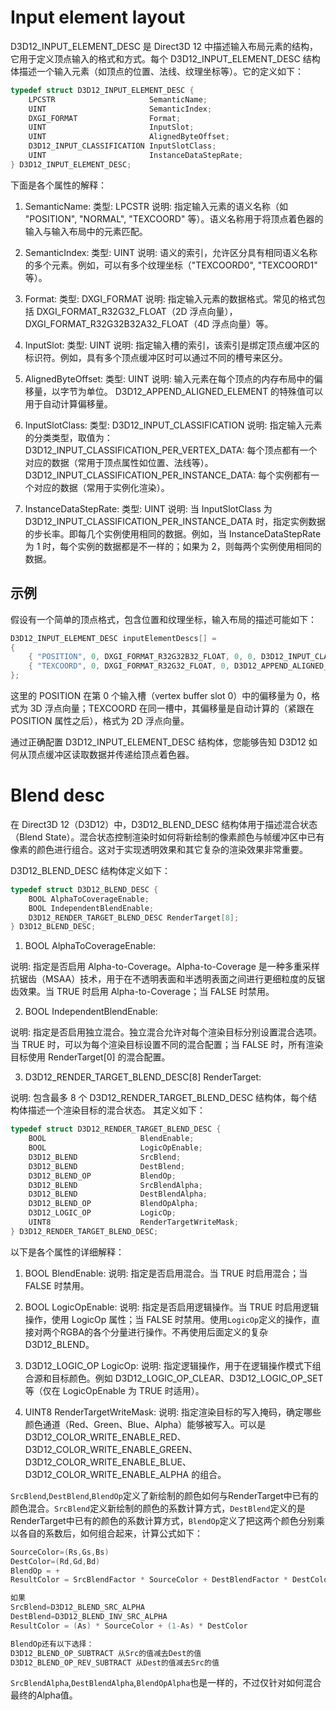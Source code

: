 # Input element layout
D3D12_INPUT_ELEMENT_DESC 是 Direct3D 12 中描述输入布局元素的结构，它用于定义顶点输入的格式和方式。每个 D3D12_INPUT_ELEMENT_DESC 结构体描述一个输入元素（如顶点的位置、法线、纹理坐标等）。它的定义如下：
```c++
typedef struct D3D12_INPUT_ELEMENT_DESC {
    LPCSTR                     SemanticName;
    UINT                       SemanticIndex;
    DXGI_FORMAT                Format;
    UINT                       InputSlot;
    UINT                       AlignedByteOffset;
    D3D12_INPUT_CLASSIFICATION InputSlotClass;
    UINT                       InstanceDataStepRate;
} D3D12_INPUT_ELEMENT_DESC;
```
下面是各个属性的解释：

1. SemanticName:
类型: LPCSTR
说明: 指定输入元素的语义名称（如 "POSITION", "NORMAL", "TEXCOORD" 等）。语义名称用于将顶点着色器的输入与输入布局中的元素匹配。

2. SemanticIndex:
类型: UINT
说明: 语义的索引，允许区分具有相同语义名称的多个元素。例如，可以有多个纹理坐标（"TEXCOORD0", "TEXCOORD1" 等）。

3. Format:
类型: DXGI_FORMAT
说明: 指定输入元素的数据格式。常见的格式包括 DXGI_FORMAT_R32G32_FLOAT（2D 浮点向量），DXGI_FORMAT_R32G32B32A32_FLOAT（4D 浮点向量）等。

4. InputSlot:
类型: UINT
说明: 指定输入槽的索引，该索引是绑定顶点缓冲区的标识符。例如，具有多个顶点缓冲区时可以通过不同的槽号来区分。

5. AlignedByteOffset:
类型: UINT
说明: 输入元素在每个顶点的内存布局中的偏移量，以字节为单位。
D3D12_APPEND_ALIGNED_ELEMENT 的特殊值可以用于自动计算偏移量。

6. InputSlotClass:
类型: D3D12_INPUT_CLASSIFICATION
说明: 指定输入元素的分类类型，取值为：
D3D12_INPUT_CLASSIFICATION_PER_VERTEX_DATA: 每个顶点都有一个对应的数据（常用于顶点属性如位置、法线等）。
D3D12_INPUT_CLASSIFICATION_PER_INSTANCE_DATA: 每个实例都有一个对应的数据（常用于实例化渲染）。

7. InstanceDataStepRate:
类型: UINT
说明: 当 InputSlotClass 为 D3D12_INPUT_CLASSIFICATION_PER_INSTANCE_DATA 时，指定实例数据的步长率。即每几个实例使用相同的数据。例如，当 InstanceDataStepRate 为 1 时，每个实例的数据都是不一样的；如果为 2，则每两个实例使用相同的数据。

## 示例
假设有一个简单的顶点格式，包含位置和纹理坐标，输入布局的描述可能如下：
```c++
D3D12_INPUT_ELEMENT_DESC inputElementDescs[] =
{
    { "POSITION", 0, DXGI_FORMAT_R32G32B32_FLOAT, 0, 0, D3D12_INPUT_CLASSIFICATION_PER_VERTEX_DATA, 0 },
    { "TEXCOORD", 0, DXGI_FORMAT_R32G32_FLOAT, 0, D3D12_APPEND_ALIGNED_ELEMENT, D3D12_INPUT_CLASSIFICATION_PER_VERTEX_DATA, 0 }
};
```
这里的 POSITION 在第 0 个输入槽（vertex buffer slot 0）中的偏移量为 0，格式为 3D 浮点向量；TEXCOORD 在同一槽中，其偏移量是自动计算的（紧跟在 POSITION 属性之后），格式为 2D 浮点向量。

通过正确配置 D3D12_INPUT_ELEMENT_DESC 结构体，您能够告知 D3D12 如何从顶点缓冲区读取数据并传递给顶点着色器。

# Blend desc
在 Direct3D 12（D3D12）中，D3D12_BLEND_DESC 结构体用于描述混合状态（Blend State）。混合状态控制渲染时如何将新绘制的像素颜色与帧缓冲区中已有像素的颜色进行组合。这对于实现透明效果和其它复杂的渲染效果非常重要。

D3D12_BLEND_DESC 结构体定义如下：
```c++
typedef struct D3D12_BLEND_DESC {
    BOOL AlphaToCoverageEnable;
    BOOL IndependentBlendEnable;
    D3D12_RENDER_TARGET_BLEND_DESC RenderTarget[8];
} D3D12_BLEND_DESC;
```
1. BOOL AlphaToCoverageEnable:

说明: 指定是否启用 Alpha-to-Coverage。Alpha-to-Coverage 是一种多重采样抗锯齿（MSAA）技术，用于在不透明表面和半透明表面之间进行更细粒度的反锯齿效果。当 TRUE 时启用 Alpha-to-Coverage；当 FALSE 时禁用。

2. BOOL IndependentBlendEnable:
   
说明: 指定是否启用独立混合。独立混合允许对每个渲染目标分别设置混合选项。当 TRUE 时，可以为每个渲染目标设置不同的混合配置；当 FALSE 时，所有渲染目标使用 RenderTarget[0] 的混合配置。

3. D3D12_RENDER_TARGET_BLEND_DESC[8] RenderTarget:

说明: 包含最多 8 个 D3D12_RENDER_TARGET_BLEND_DESC 结构体，每个结构体描述一个渲染目标的混合状态。
其定义如下：
```c++
typedef struct D3D12_RENDER_TARGET_BLEND_DESC {
    BOOL                     BlendEnable;
    BOOL                     LogicOpEnable;
    D3D12_BLEND              SrcBlend;
    D3D12_BLEND              DestBlend;
    D3D12_BLEND_OP           BlendOp;
    D3D12_BLEND              SrcBlendAlpha;
    D3D12_BLEND              DestBlendAlpha;
    D3D12_BLEND_OP           BlendOpAlpha;
    D3D12_LOGIC_OP           LogicOp;
    UINT8                    RenderTargetWriteMask;
} D3D12_RENDER_TARGET_BLEND_DESC;
```
以下是各个属性的详细解释：

1. BOOL BlendEnable:
说明: 指定是否启用混合。当 TRUE 时启用混合；当 FALSE 时禁用。

2. BOOL LogicOpEnable:
说明: 指定是否启用逻辑操作。当 TRUE 时启用逻辑操作，使用 LogicOp 属性；当 FALSE 时禁用。使用`LogicOp`定义的操作，直接对两个RGBA的各个分量进行操作。不再使用后面定义的复杂D3D12_BLEND。

3. D3D12_LOGIC_OP LogicOp:
说明: 指定逻辑操作，用于在逻辑操作模式下组合源和目标颜色。例如 D3D12_LOGIC_OP_CLEAR、D3D12_LOGIC_OP_SET 等（仅在 LogicOpEnable 为 TRUE 时适用）。

4. UINT8 RenderTargetWriteMask:
说明: 指定渲染目标的写入掩码，确定哪些颜色通道（Red、Green、Blue、Alpha）能够被写入。可以是 D3D12_COLOR_WRITE_ENABLE_RED、D3D12_COLOR_WRITE_ENABLE_GREEN、D3D12_COLOR_WRITE_ENABLE_BLUE、D3D12_COLOR_WRITE_ENABLE_ALPHA 的组合。

`SrcBlend`,`DestBlend`,`BlendOp`定义了新绘制的颜色如何与RenderTarget中已有的颜色混合。`SrcBlend`定义新绘制的颜色的系数计算方式，`DestBlend`定义的是RenderTarget中已有的颜色的系数计算方式，`BlendOp`定义了把这两个颜色分别乘以各自的系数后，如何组合起来，计算公式如下：
```c++
SourceColor=(Rs,Gs,Bs)
DestColor=(Rd,Gd,Bd)
BlendOp = +
ResultColor = SrcBlendFactor * SourceColor + DestBlendFactor * DestColor

如果
SrcBlend=D3D12_BLEND_SRC_ALPHA
DestBlend=D3D12_BLEND_INV_SRC_ALPHA
ResultColor = (As) * SourceColor + (1-As) * DestColor

BlendOp还有以下选择：
D3D12_BLEND_OP_SUBTRACT 从Src的值减去Dest的值
D3D12_BLEND_OP_REV_SUBTRACT 从Dest的值减去Src的值
```
`SrcBlendAlpha`,`DestBlendAlpha`,`BlendOpAlpha`也是一样的，不过仅针对如何混合最终的Alpha值。
